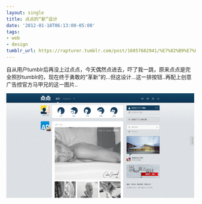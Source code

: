 ```yaml
---
layout: single
title: 点点的“新”设计
date: '2012-01-18T06:13:00-05:00'
tags:
- web
- design
tumblr_url: https://rapturer.tumblr.com/post/16057682941/%E7%82%B9%E7%82%B9%E7%9A%84%E6%96%B0%E8%AE%BE%E8%AE%A1
---
```

自从用户tumblr后再没上过点点，今天偶然点进去，吓了我一跳，原来点点是完全照抄tumblr的，现在终于勇敢的“革新”的…但这设计…这一排按钮..再配上创意广告控官方马甲兄的这一图片..

![](/assets/img/tumblr_lxzr53bnfj1r0cnr9.png)

